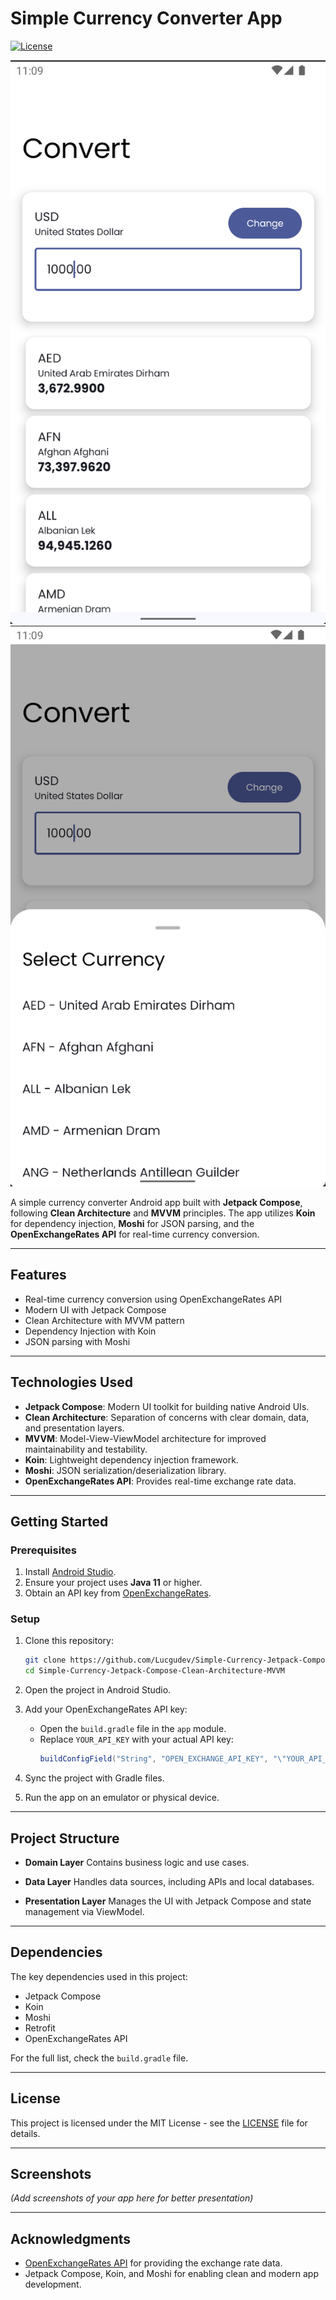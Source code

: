 # Simple Currency Converter App
[![License](https://img.shields.io/badge/license-MIT-blue.svg)](LICENSE)

![App Screenshot](docs/readme_image_1.png)
![App Screenshot](docs/readme_image_2.png)

A simple currency converter Android app built with **Jetpack Compose**, following **Clean Architecture** and **MVVM** principles. The app utilizes **Koin** for dependency injection, **Moshi** for JSON parsing, and the **OpenExchangeRates API** for real-time currency conversion.

---

## Features
- Real-time currency conversion using OpenExchangeRates API
- Modern UI with Jetpack Compose
- Clean Architecture with MVVM pattern
- Dependency Injection with Koin
- JSON parsing with Moshi

---

## Technologies Used
- **Jetpack Compose**: Modern UI toolkit for building native Android UIs.
- **Clean Architecture**: Separation of concerns with clear domain, data, and presentation layers.
- **MVVM**: Model-View-ViewModel architecture for improved maintainability and testability.
- **Koin**: Lightweight dependency injection framework.
- **Moshi**: JSON serialization/deserialization library.
- **OpenExchangeRates API**: Provides real-time exchange rate data.

---

## Getting Started

### Prerequisites
1. Install [Android Studio](https://developer.android.com/studio).
2. Ensure your project uses **Java 11** or higher.
3. Obtain an API key from [OpenExchangeRates](https://openexchangerates.org/signup/).

### Setup

1. Clone this repository:
   ```bash
   git clone https://github.com/Lucgudev/Simple-Currency-Jetpack-Compose-Clean-Architecture-MVVM.git
   cd Simple-Currency-Jetpack-Compose-Clean-Architecture-MVVM
   ```

2. Open the project in Android Studio.

3. Add your OpenExchangeRates API key:
    - Open the `build.gradle` file in the `app` module.
    - Replace `YOUR_API_KEY` with your actual API key:
      ```gradle
      buildConfigField("String", "OPEN_EXCHANGE_API_KEY", "\"YOUR_API_KEY\"")
      ```

4. Sync the project with Gradle files.

5. Run the app on an emulator or physical device.

---

## Project Structure

- **Domain Layer**
  Contains business logic and use cases.

- **Data Layer**
  Handles data sources, including APIs and local databases.

- **Presentation Layer**
  Manages the UI with Jetpack Compose and state management via ViewModel.

---

## Dependencies

The key dependencies used in this project:
- Jetpack Compose
- Koin
- Moshi
- Retrofit
- OpenExchangeRates API

For the full list, check the `build.gradle` file.

---

## License
This project is licensed under the MIT License - see the [LICENSE](LICENSE) file for details.

---

## Screenshots
*(Add screenshots of your app here for better presentation)*

---

## Acknowledgments
- [OpenExchangeRates API](https://openexchangerates.org/) for providing the exchange rate data.
- Jetpack Compose, Koin, and Moshi for enabling clean and modern app development.
